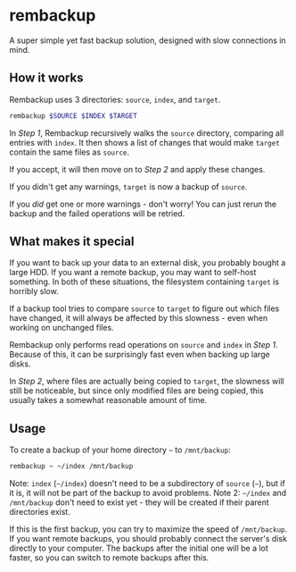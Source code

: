 # rembackup

A super simple yet fast backup solution, designed with slow connections in mind.

## How it works

Rembackup uses 3 directories: `source`, `index`, and `target`.

```sh
rembackup $SOURCE $INDEX $TARGET
```

In *Step 1*, Rembackup recursively walks the `source` directory, comparing all entries with `index`.
It then shows a list of changes that would make `target` contain the same files as `source`.

If you accept, it will then move on to *Step 2* and apply these changes.

If you didn't get any warnings, `target` is now a backup of `source`.

If you *did* get one or more warnings - don't worry!
You can just rerun the backup and the failed operations will be retried.

## What makes it special

If you want to back up your data to an external disk, you probably bought a large HDD.
If you want a remote backup, you may want to self-host something.
In both of these situations, the filesystem containing `target` is horribly slow.

If a backup tool tries to compare `source` to `target` to figure out which files have changed,
it will always be affected by this slowness - even when working on unchanged files.

Rembackup only performs read operations on `source` and `index` in *Step 1*.
Because of this, it can be surprisingly fast even when backing up large disks.

In *Step 2*, where files are actually being copied to `target`, the slowness will still be noticeable,
but since only modified files are being copied, this usually takes a somewhat reasonable amount of time.

## Usage

To create a backup of your home directory `~` to `/mnt/backup`:

```sh
rembackup ~ ~/index /mnt/backup
```

Note: `index` (`~/index`) doesn't need to be a subdirectory of `source` (`~`), but if it is, it will not be part of the backup to avoid problems.
Note 2: `~/index` and `/mnt/backup` don't need to exist yet - they will be created if their parent directories exist.

If this is the first backup, you can try to maximize the speed of `/mnt/backup`.
If you want remote backups, you should probably connect the server's disk directly to your computer.
The backups after the initial one will be a lot faster, so you can switch to remote backups after this.
